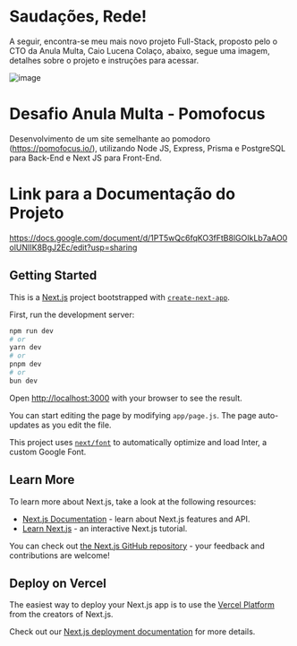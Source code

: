 # Saudações, Rede!

A seguir, encontra-se meu mais novo projeto Full-Stack, proposto pelo o CTO da Anula Multa, Caio Lucena Colaço, abaixo, segue uma imagem, detalhes sobre o projeto e instruções para acessar.

![image](https://github.com/ThiagoMLS/Desafio_Anula_Multa_Pomofocus/assets/151270129/23548dd2-d898-4aba-8ae2-92c325604e3d)



# Desafio Anula Multa - Pomofocus

Desenvolvimento de um site semelhante ao pomodoro (https://pomofocus.io/), utilizando Node JS, Express, Prisma e PostgreSQL para Back-End e Next JS para Front-End.


# Link para a Documentação do Projeto
https://docs.google.com/document/d/1PT5wQc6fqKO3fFtB8lGOIkLb7aAO0olUNIIK8BgJ2Ec/edit?usp=sharing


## Getting Started

This is a [Next.js](https://nextjs.org/) project bootstrapped with [`create-next-app`](https://github.com/vercel/next.js/tree/canary/packages/create-next-app).


First, run the development server:

```bash
npm run dev
# or
yarn dev
# or
pnpm dev
# or
bun dev
```

Open [http://localhost:3000](http://localhost:3000) with your browser to see the result.

You can start editing the page by modifying `app/page.js`. The page auto-updates as you edit the file.

This project uses [`next/font`](https://nextjs.org/docs/basic-features/font-optimization) to automatically optimize and load Inter, a custom Google Font.

## Learn More

To learn more about Next.js, take a look at the following resources:

- [Next.js Documentation](https://nextjs.org/docs) - learn about Next.js features and API.
- [Learn Next.js](https://nextjs.org/learn) - an interactive Next.js tutorial.

You can check out [the Next.js GitHub repository](https://github.com/vercel/next.js/) - your feedback and contributions are welcome!

## Deploy on Vercel

The easiest way to deploy your Next.js app is to use the [Vercel Platform](https://vercel.com/new?utm_medium=default-template&filter=next.js&utm_source=create-next-app&utm_campaign=create-next-app-readme) from the creators of Next.js.

Check out our [Next.js deployment documentation](https://nextjs.org/docs/deployment) for more details.

